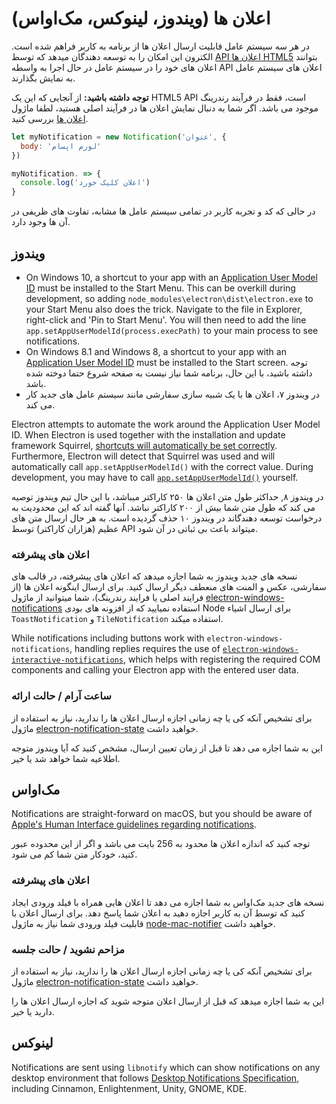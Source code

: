 # اعلان ها (ویندوز، لینوکس، مک‌اواس)

در هر سه سیستم عامل قابلیت ارسال اعلان ها از برنامه به کاربر فراهم شده است. الکترون این امکان را به توسعه دهندگان میدهد که توسط [API اعلان ها HTML5](https://notifications.spec.whatwg.org/) بتوانند اعلان های خود را در سیستم عامل در حال اجرا به واسطه API اعلان های سیستم عامل به نمایش بگذارند.

**توجه داشته باشید:** از آنجایی که این یک HTML5 API است، فقط در فرآیند رندرینگ موجود می باشد. اگر شما به دنبال نمایش اعلان ها در فرآیند اصلی هستید، لطفا ماژول [اعلان ها](../api/notification.md) بررسی کنید.

```javascript
let myNotification = new Notification('عنوان', {
  body: 'لورم اپسام'
})

myNotification. => {
  console.log('اعلان کلیک خورد')
}
```

در حالی که کد و تجربه کاربر در تمامی سیستم عامل ها مشابه، تفاوت های ظریفی در آن ها وجود دارد.

## ویندوز

* On Windows 10, a shortcut to your app with an [Application User Model ID](https://msdn.microsoft.com/en-us/library/windows/desktop/dd378459(v=vs.85).aspx) must be installed to the Start Menu. This can be overkill during development, so adding `node_modules\electron\dist\electron.exe` to your Start Menu also does the trick. Navigate to the file in Explorer, right-click and 'Pin to Start Menu'. You will then need to add the line `app.setAppUserModelId(process.execPath)` to your main process to see notifications.
* On Windows 8.1 and Windows 8, a shortcut to your app with an [Application User Model ID](https://msdn.microsoft.com/en-us/library/windows/desktop/dd378459(v=vs.85).aspx) must be installed to the Start screen. توجه داشته باشید، با این حال، برنامه شما نیاز نیست به صفحه شروع حتما دوخته شده باشد.
* در ویندوز ۷، اعلان ها با یک شبیه سازی سفارشی مانند سیستم عامل های جدید کار می کند.

Electron attempts to automate the work around the Application User Model ID. When Electron is used together with the installation and update framework Squirrel, [shortcuts will automatically be set correctly](https://github.com/electron/windows-installer/blob/master/README.md#handling-squirrel-events). Furthermore, Electron will detect that Squirrel was used and will automatically call `app.setAppUserModelId()` with the correct value. During development, you may have to call [`app.setAppUserModelId()`](../api/app.md#appsetappusermodelidid-windows) yourself.

در ویندوز ۸, حداکثر طول متن اعلان ها ۲۵۰ کاراکتر میباشد، با این حال تیم ویندوز توصیه می کند که طول متن شما بیش از ۲۰۰ کاراکتر نباشد. آنها گفته اند که این محدودیت به درخواست توسعه دهندگاند در ویندوز ۱۰ حذف گردیده است. به هر حال ارسال متن های عظیم (هزاران کاراکتر) توسط API میتواند باعث بی ثباتی در آن شود.

### اعلان های پیشرفته

نسخه های جدید ویندوز به شما اجازه میدهد که اعلان های پیشرفته، در قالب های سفارشی، عکس و المنت های منعطف دیگر ارسال کنید. برای ارسال اینگونه اعلان ها (از فرایند اصلی یا فرایند رندرینگ)، شما میتوانید از ماژول [electron-windows-notifications](https://github.com/felixrieseberg/electron-windows-notifications) استفاده نمیایید که از افزونه های بودی Node برای ارسال اشیاء `ToastNotification` و `TileNotification` استفاده میکند.

While notifications including buttons work with `electron-windows-notifications`, handling replies requires the use of [`electron-windows-interactive-notifications`](https://github.com/felixrieseberg/electron-windows-interactive-notifications), which helps with registering the required COM components and calling your Electron app with the entered user data.

### ساعت آرام / حالت ارائه

برای تشخیص آنکه کی یا چه زمانی اجازه ارسال اعلان ها را ندارید، نیاز به استفاده از ماژول [electron-notification-state](https://github.com/felixrieseberg/electron-notification-state) خواهید داشت.

این به شما اجازه می دهد تا قبل از زمان تعیین ارسال، مشخص کنید که آیا ویندوز متوجه اطلاعیه شما خواهد شد یا خیر.

## مک‌اواس

Notifications are straight-forward on macOS, but you should be aware of [Apple's Human Interface guidelines regarding notifications](https://developer.apple.com/macos/human-interface-guidelines/system-capabilities/notifications/).

توجه کنید که اندازه اعلان ها محدود به 256 بایت می باشد و اگر از این محدوده عبور کنید، خودکار متن شما کم می شود.

### اعلان های پیشرفته

نسخه های جدید مک‌اواس به شما اجازه می دهد تا اعلان هایی همراه با فیلد ورودی ایجاد کنید که توسط آن به کاربر اجازه دهید به اعلان شما پاسخ دهد. برای ارسال اعلان با قابلیت فیلد ورودی شما نیاز به ماژول [node-mac-notifier](https://github.com/CharlieHess/node-mac-notifier) خواهید داشت.

### مزاحم نشوید / حالت جلسه

برای تشخیص آنکه کی یا چه زمانی اجازه ارسال اعلان ها را ندارید، نیاز به استفاده از ماژول [electron-notification-state](https://github.com/felixrieseberg/electron-notification-state) خواهید داشت.

این به شما اجازه میدهد که قبل از ارسال اعلان متوجه شوید که اجازه ارسال اعلان ها را دارید یا خیر.

## لینوکس

Notifications are sent using `libnotify` which can show notifications on any desktop environment that follows [Desktop Notifications Specification](https://developer.gnome.org/notification-spec/), including Cinnamon, Enlightenment, Unity, GNOME, KDE.
